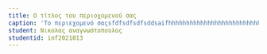 ```yaml
---
title: Ο τίτλος του περιοχομενού σας
caption: 'Το περιεχομενό σαςsfdfsdfsdfsddsaifhhhhhhhhhhhhhhhhhhhhhhhhhhhhhhhhhhhhhhhhhhhhhhhhhhk jsdfhkajdkjfas skadjkjsdak'
student: Νικολας αναγνωστοπουλος
studentid: inf2021013
---
```

